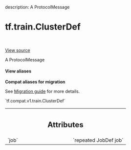 description: A ProtocolMessage

<div itemscope itemtype="http://developers.google.com/ReferenceObject">
<meta itemprop="name" content="tf.train.ClusterDef" />
<meta itemprop="path" content="Stable" />
</div>

# tf.train.ClusterDef

<!-- Insert buttons and diff -->

<table class="tfo-notebook-buttons tfo-api nocontent" align="left">

</table>

<a target="_blank" class="external" href="/code/stable/tensorflow/core/protobuf/cluster.proto">View source</a>



A ProtocolMessage

<section class="expandable">
  <h4 class="showalways">View aliases</h4>
  <p>
<b>Compat aliases for migration</b>
<p>See
<a href="https://www.tensorflow.org/guide/migrate">Migration guide</a> for
more details.</p>
<p>`tf.compat.v1.train.ClusterDef`</p>
</p>
</section>

<!-- Placeholder for "Used in" -->




<!-- Tabular view -->
 <table class="responsive fixed orange">
<colgroup><col width="214px"><col></colgroup>
<tr><th colspan="2"><h2 class="add-link">Attributes</h2></th></tr>

<tr>
<td>
`job`
</td>
<td>
`repeated JobDef job`
</td>
</tr>
</table>



